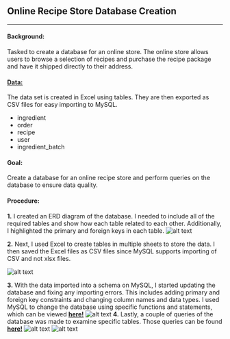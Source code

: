 ## Online Recipe Store Database Creation
---
#### Background:
Tasked to create a database for an online store. The online store allows users to browse a selection of recipes and purchase the recipe package and have it shipped directly to their address.

#### [**Data:**](https://github.com/GabrylReyes/Gabryl-Reyes-Projects/tree/main/SQL%20Project%20(Online%20Recipe%20Store)/csv)
The data set is created in Excel using tables. They are then exported as CSV files for easy importing to MySQL.
- ingredient
- order
- recipe
- user
- ingredient_batch

#### **Goal:** 
Create a database for an online recipe store and perform queries on the database to ensure data quality.

#### **Procedure:**
**1.** I created an ERD diagram of the database. I needed to include all of the required tables and show how each table related to each other. Additionally, I highlighted the primary and foreign keys in each table. 
![alt text](https://github.com/GabrylReyes/Gabryl-Reyes-Projects/blob/main/SQL%20Project%20(Online%20Recipe%20Store)/images/ERD_Final.jpeg?raw=true)

**2.** Next, I used Excel to create tables in multiple sheets to store the data. I then saved the Excel files as CSV files since MySQL supports importing of CSV and not xlsx files.

![alt text](https://github.com/GabrylReyes/Gabryl-Reyes-Projects/blob/main/SQL%20Project%20(Online%20Recipe%20Store)/images/ExcelExample.jpg?raw=true)

**3.** With the data imported into a schema on MySQL, I started updating the database and fixing any importing errors. This includes adding primary and foreign key constraints and changing column names and data types. I used MySQL to change the database using specific functions and statements, which can be viewed [**here!**](https://github.com/GabrylReyes/Gabryl-Reyes-Projects/blob/main/SQL%20Project%20(Online%20Recipe%20Store)/DB%20Management.sql)
![alt text](https://github.com/GabrylReyes/Gabryl-Reyes-Projects/blob/main/SQL%20Project%20(Online%20Recipe%20Store)/images/DBManagementExample.jpg?raw=true)
**4.** Lastly, a couple of queries of the database was made to examine specific tables. Those queries can be found [**here!**](https://github.com/GabrylReyes/Gabryl-Reyes-Projects/blob/main/SQL%20Project%20(Online%20Recipe%20Store)/Queries.sql)
![alt text](https://github.com/GabrylReyes/Gabryl-Reyes-Projects/blob/main/SQL%20Project%20(Online%20Recipe%20Store)/images/QueryExample.jpg?raw=true)
![alt text](https://github.com/GabrylReyes/Gabryl-Reyes-Projects/blob/main/SQL%20Project%20(Online%20Recipe%20Store)/images/Query3.jpg?raw=true)
